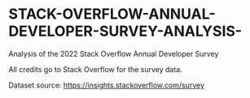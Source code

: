 # STACK-OVERFLOW-ANNUAL-DEVELOPER-SURVEY-ANALYSIS-
Analysis of the 2022 Stack Overflow Annual Developer Survey

All credits go to Stack Overflow for the survey data.

Dataset source:
https://insights.stackoverflow.com/survey

